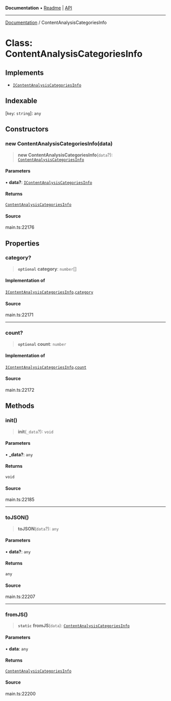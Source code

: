 **Documentation** • [Readme](../README.md) \| [API](../globals.md)

***

[Documentation](../README.md) / ContentAnalysisCategoriesInfo

# Class: ContentAnalysisCategoriesInfo

## Implements

- [`IContentAnalysisCategoriesInfo`](../interfaces/IContentAnalysisCategoriesInfo.md)

## Indexable

 \[`key`: `string`\]: `any`

## Constructors

### new ContentAnalysisCategoriesInfo(data)

> **new ContentAnalysisCategoriesInfo**(`data`?): [`ContentAnalysisCategoriesInfo`](ContentAnalysisCategoriesInfo.md)

#### Parameters

• **data?**: [`IContentAnalysisCategoriesInfo`](../interfaces/IContentAnalysisCategoriesInfo.md)

#### Returns

[`ContentAnalysisCategoriesInfo`](ContentAnalysisCategoriesInfo.md)

#### Source

main.ts:22176

## Properties

### category?

> **`optional`** **category**: `number`[]

#### Implementation of

[`IContentAnalysisCategoriesInfo`](../interfaces/IContentAnalysisCategoriesInfo.md).[`category`](../interfaces/IContentAnalysisCategoriesInfo.md#category)

#### Source

main.ts:22171

***

### count?

> **`optional`** **count**: `number`

#### Implementation of

[`IContentAnalysisCategoriesInfo`](../interfaces/IContentAnalysisCategoriesInfo.md).[`count`](../interfaces/IContentAnalysisCategoriesInfo.md#count)

#### Source

main.ts:22172

## Methods

### init()

> **init**(`_data`?): `void`

#### Parameters

• **\_data?**: `any`

#### Returns

`void`

#### Source

main.ts:22185

***

### toJSON()

> **toJSON**(`data`?): `any`

#### Parameters

• **data?**: `any`

#### Returns

`any`

#### Source

main.ts:22207

***

### fromJS()

> **`static`** **fromJS**(`data`): [`ContentAnalysisCategoriesInfo`](ContentAnalysisCategoriesInfo.md)

#### Parameters

• **data**: `any`

#### Returns

[`ContentAnalysisCategoriesInfo`](ContentAnalysisCategoriesInfo.md)

#### Source

main.ts:22200
